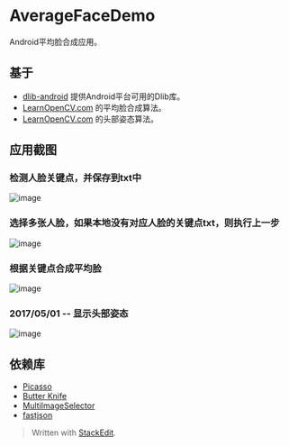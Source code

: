 
AverageFaceDemo
===================================
Android平均脸合成应用。
  
基于 
----------------------------------- 
* [dlib-android](https://github.com/tzutalin/dlib-android) 提供Android平台可用的Dlib库。
* [LearnOpenCV.com](https://github.com/spmallick/learnopencv/tree/master/FaceAverage) 的平均脸合成算法。
* [LearnOpenCV.com](http://www.learnopencv.com/head-pose-estimation-using-opencv-and-dlib/) 的头部姿态算法。

应用截图 
-----------------------------------
### 检测人脸关键点，并保存到txt中
![image](https://github.com/SimonCherryGZ/AverageFaceDemo/raw/master/screenshots/1.png)
### 选择多张人脸，如果本地没有对应人脸的关键点txt，则执行上一步
![image](https://github.com/SimonCherryGZ/AverageFaceDemo/raw/master/screenshots/2.png)
### 根据关键点合成平均脸
![image](https://github.com/SimonCherryGZ/AverageFaceDemo/raw/master/screenshots/3.png)
### 2017/05/01 -- 显示头部姿态
![image](https://github.com/SimonCherryGZ/AverageFaceDemo/raw/master/screenshots/4.png)

依赖库 
-----------------------------------  
  * [Picasso](https://github.com/square/picasso)
  * [Butter Knife](https://github.com/JakeWharton/butterknife)
  * [MultiImageSelector](https://github.com/lovetuzitong/MultiImageSelector)
  * [fastjson](https://github.com/alibaba/fastjson)


> Written with [StackEdit](https://stackedit.io/).
